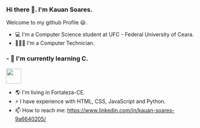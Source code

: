 ### Hi there 👋. I'm Kauan Soares.
Welcome to my github Profile 😃. 

- 💻 I'm a Computer Science student at UFC - Federal University of Ceara.
- 👨🏻‍💻 I'm a Computer Technician.
### - 🌱 I'm currently learning C.
<img src="https://cdn.jsdelivr.net/gh/devicons/devicon/icons/javascript/javascript-original.svg" width="40" height="40" border-radius="5px" />
          
- 🌎 I'm living in Fortaleza-CE.
- ⚡ I have experience with HTML, CSS, JavaScript and Python.
- 📫 How to reach me: https://www.linkedin.com/in/kauan-soares-9a6640205/



<!--
**KauanSoaress/KauanSoaress** is a ✨ _special_ ✨ repository because its `README.md` (this file) appears on your GitHub profile.

Here are some ideas to get you started:

- 🔭 I’m currently working on ...
- 🌱 I’m currently learning ...
- 👯 I’m looking to collaborate on ...
- 🤔 I’m looking for help with ...
- 💬 Ask me about ...
- 📫 How to reach me: ...
- 😄 Pronouns: ...
- ⚡ Fun fact: ...
-->

